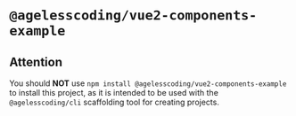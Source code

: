# `@agelesscoding/vue2-components-example`

## Attention

You should **NOT** use `npm install @agelesscoding/vue2-components-example` to install this project, as it is intended to be used with the `@agelesscoding/cli` scaffolding tool for creating projects.
